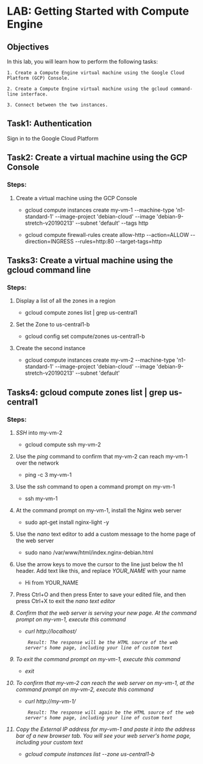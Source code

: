 # LAB: Getting Started with Compute Engine

## Objectives
In this lab, you will learn how to perform the following tasks:

    1. Create a Compute Engine virtual machine using the Google Cloud Platform (GCP) Console.

    2. Create a Compute Engine virtual machine using the gcloud command-line interface.

    3. Connect between the two instances.

## Task1: Authentication

Sign in to the Google Cloud Platform

## Task2: Create a virtual machine using the GCP Console

### Steps:

1. Create a virtual machine using the GCP Console

   * gcloud compute instances create my-vm-1 --machine-type 'n1-standard-1' --image-project 'debian-cloud' --image 'debian-9-stretch-v20190213' --subnet 'default' --tags http 

   * gcloud compute firewall-rules create allow-http --action=ALLOW --direction=INGRESS --rules=http:80 --target-tags=http

## Tasks3: Create a virtual machine using the gcloud command line

### Steps:

1. Display a list of all the zones in a region

   * gcloud compute zones list | grep us-central1

2. Set the Zone to us-central1-b

   * gcloud config set compute/zones us-central1-b

3. Create the second instance

   * gcloud compute instances create my-vm-2 --machine-type 'n1-standard-1' --image-project 'debian-cloud' --image 'debian-9-stretch-v20190213' --subnet 'default'

## Tasks4: gcloud compute zones list | grep us-central1

### Steps:

1. <i>SSH</i> into my-vm-2

      * gcloud compute ssh my-vm-2 

2. Use the <i>ping</i> command to confirm that my-vm-2 can reach my-vm-1 over the network

   * ping -c 3 my-vm-1

3. Use the <i>ssh</i> command to open a command prompt on my-vm-1

   * ssh my-vm-1

4. At the command prompt on my-vm-1, install the Nginx web server

   * sudo apt-get install nginx-light -y

5. Use the <i>nano</i> text editor to add a custom message to the home page of the web server

   * sudo nano /var/www/html/index.nginx-debian.html

6. Use the arrow keys to move the cursor to the line just below the h1 header. Add text like this, and replace <i>YOUR_NAME</i> with your name

   * Hi from YOUR_NAME

7. Press Ctrl+O and then press Enter to save your edited file, and then press Ctrl+X to exit the <i>nano<i> text editor

8. Confirm that the web server is serving your new page. At the command prompt on my-vm-1, execute this command

   * curl http://localhost/

          Result: The response will be the HTML source of the web server's home page, including your line of custom text

9. To exit the command prompt on my-vm-1, execute this command

   * exit

10. To confirm that my-vm-2 can reach the web server on my-vm-1, at the command prompt on my-vm-2, execute this command

    * curl http://my-vm-1/

           Result: The response will again be the HTML source of the web server's home page, including your line of custom text

11. Copy the <i>External IP address</i> for my-vm-1 and paste it into the address bar of a new browser tab. You will see your web server's home page, including your custom text

    * gcloud compute instances list --zone us-central1-b
